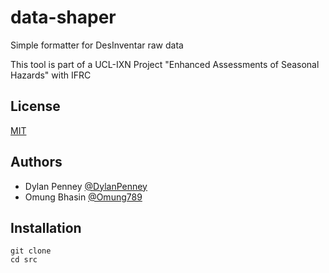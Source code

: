 # data-shaper

Simple formatter for DesInventar raw data

This tool is part of a UCL-IXN Project "Enhanced Assessments of Seasonal Hazards" with IFRC

## License

[MIT](https://choosealicense.com/licenses/mit/)

## Authors

- Dylan Penney    [@DylanPenney](https://www.github.com/DylanPenney)
- Omung Bhasin    [@Omung789](https://www.github.com/Omung789)

## Installation

```
git clone 
cd src
```
